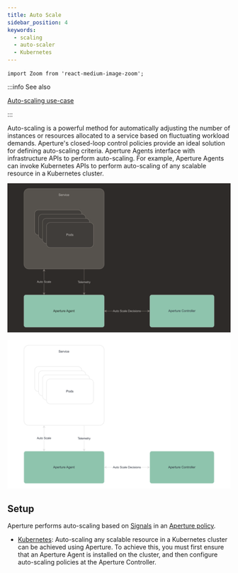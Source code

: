 ```yaml
---
title: Auto Scale
sidebar_position: 4
keywords:
  - scaling
  - auto-scaler
  - Kubernetes
---
```


```mdx-code-block
import Zoom from 'react-medium-image-zoom';
```

:::info See also

[Auto-scaling use-case](../../use-cases/auto-scaling/auto-scaling.md)

:::

Auto-scaling is a powerful method for automatically adjusting the number of
instances or resources allocated to a service based on fluctuating workload
demands. Aperture's closed-loop control policies provide an ideal solution for
defining auto-scaling criteria. Aperture Agents interface with infrastructure
APIs to perform auto-scaling. For example, Aperture Agents can invoke Kubernetes
APIs to perform auto-scaling of any scalable resource in a Kubernetes cluster.

![Auto Scaling](./assets/autoscale-dark.svg#gh-dark-mode-only)

![Auto Scaling](./assets/autoscale-light.svg#gh-light-mode-only)

## Setup

Aperture performs auto-scaling based on
[Signals](/concepts/advanced/circuit#signal) in an
[Aperture policy](/concepts/advanced/policy.md).

- [Kubernetes](./kubernetes/kubernetes.md): Auto-scaling any scalable resource
  in a Kubernetes cluster can be achieved using Aperture. To achieve this, you
  must first ensure that an Aperture Agent is installed on the cluster, and then
  configure auto-scaling policies at the Aperture Controller.
